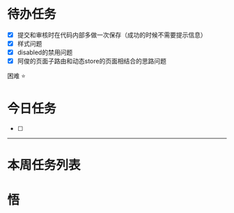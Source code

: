 # 待办任务
- [x] 提交和审核时在代码内部多做一次保存（成功的时候不需要提示信息）
- [x] 样式问题
- [x] disabled的禁用问题
- [x] 阿俊的页面子路由和动态store的页面相结合的思路问题

困难
⭐

# 今日任务
- [ ] 




------
# 本周任务列表



# 悟